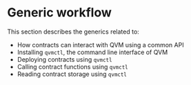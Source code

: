 # Generic workflow

This section describes the generics related to:

- How contracts can interact with QVM using a common API
- Installing ```qvmctl```, the command line interface of QVM
- Deploying contracts using ```qvmctl```
- Calling contract functions using ```qvmctl```
- Reading contract storage using ```qvmctl```
